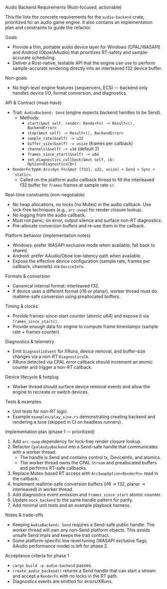 Audio Backend Requirements (Rust-focused, actionable)

This file lists the concrete requirements for the `audio-backend` crate, prioritized for an audio game engine. It also contains an implementation plan and constraints to guide the refactor.

Goals
- Provide a thin, portable audio device layer for Windows (CPAL/WASAPI) and Android (Oboe/AAudio) that prioritizes RT-safety and sample-accurate scheduling.
- Deliver a Rust-native, testable API that the engine can use to perform sample-accurate rendering directly into an interleaved f32 device buffer.

Non-goals
- No high-level engine features (sequencers, ECS) — backend only handles device I/O, format conversion, and diagnostics.

API & Contract (must-have)
- Trait: `AudioBackend: Send` (engine expects backend handles to be Send).
  - Methods:
    - `start(&mut self, render: RenderFn) -> Result<(), BackendError>`
    - `stop(&mut self) -> Result<(), BackendError>`
    - `sample_rate(&self) -> u32`
    - `buffer_size(&self) -> usize` (frames per callback)
    - `channels(&self) -> u16` (default 2)
    - `frames_since_start(&self) -> u64`
    - `set_diagnostics_callback(&mut self, cb: Option<DiagnosticsCb>)`
- `RenderFn` type: `Arc<dyn Fn(&mut [f32], u32, usize) + Send + Sync + 'static>`.
  - Called on the platform audio callback thread to fill the interleaved f32 buffer for `frames` frames at sample rate `sr`.

Real-time constraints (non-negotiable)
- No heap allocations, no locks (no Mutex) in the audio callback. Use lock-free techniques (e.g., `arc-swap`) for render closure lookup.
- No logging from the audio callback.
- Must not panic; on error, output silence and surface non-RT diagnostics.
- Pre-allocate conversion buffers and re-use them in the callback.

Platform behavior (implementation notes)
- Windows: prefer WASAPI exclusive mode when available; fall back to shared.
- Android: prefer AAudio/Oboe low-latency path when available.
- Expose the effective device configuration (sample rate, frames per callback, channels) via `DeviceInfo`.

Formats & conversion
- Canonical internal format: interleaved f32.
- If device uses a different format (i16 or planar), worker thread must do realtime-safe conversion using preallocated buffers.

Timing & clocks
- Provide frames-since-start counter (atomic u64) and expose it via `frames_since_start()`.
- Provide enough data for engine to compute frame timestamps (sample rate + frames counter).

Diagnostics & telemetry
- Emit `DiagnosticEvent` for XRuns, device removal, and buffer-size changes via a non-RT `DiagnosticsCb`.
- XRuns detected via CPAL error callback should increment an atomic counter and trigger a non-RT callback.

Device lifecycle & hotplug
- Worker thread should surface device removal events and allow the engine to recreate or switch devices.

Tests & examples
- Unit tests for non-RT logic.
- Example `examples/play_sine.rs` demonstrating creating backend and rendering a tone (skipped in CI on headless runners).

Implementation plan (phase 1 — prioritized)
1. Add `arc-swap` dependency for lock-free render closure lookup.
2. Refactor `CpalAudioBackend` into a Send-safe handle that communicates with a worker thread:
   - The handle is Send and contains control tx, DeviceInfo, and atomics.
   - The worker thread owns the CPAL `Stream` and preallocated buffers and performs RT-safe callbacks.
3. Replace Mutex-based RT access with `ArcSwapOption<RenderFn>` read in the callback.
4. Implement realtime-safe conversion buffers (i16 -> f32, planar -> interleaved) in worker thread.
5. Add diagnostics event emission and `frames_since_start` atomic counter.
6. Update `mock_backend` to the same handle pattern for parity.
7. Add minimal unit tests and an example playback harness.

Notes & trade-offs
- Keeping `AudioBackend: Send` requires a Send-safe public handle. The worker thread will own any non-Send platform objects. This avoids unsafe Send impls and keeps the trait contract.
- Some platform-specific low-level tuning (WASAPI exclusive flags, AAudio performance mode) is left for phase 2.

Acceptance criteria for phase 1
- `cargo build -p audio-backend` passes.
- `create_audio_backend()` returns a Send handle that can start a stream and accept a `RenderFn` with no locks in the RT path.
- Diagnostics events are emitted for errors/XRuns.

